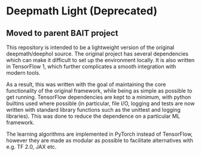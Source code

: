 # Deepmath Light (Deprecated)

## Moved to parent BAIT project

This repository is intended to be a lightweight version of the original deepmath/deephol 
source. The original project has several dependencies which can make it difficult to set up the 
environment locally. It is also written in TensorFlow 1, which further complicates a smooth integration with modern tools.

As a result, this was written with the goal of maintaining the core functionality of the original
framework, while being as simple as possible to get running. TensorFlow dependencies are kept to a minimum, with python builtins
used where possible (in particular, file I/O, logging and tests are now written with standard library functions such as the unittest and logging libraries). 
This was done to reduce the dependence on a particular ML framework.  

The learning algorithms are implemented in PyTorch instead of TensorFlow, however they are made as modular as possible to facilitate alternatives with e.g. TF 2.0, JAX etc. 
